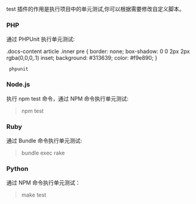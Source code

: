 test 插件的作用是执行项目中的单元测试,你可以根据需要修改自定义脚本。

### PHP

通过 PHPUnit 执行单元测试:

.docs-content article .inner pre {
    border: none;
    box-shadow: 0 0 2px 2px rgba(0,0,0,.1) inset;
    background: #313639;
    color: #f9e890;
}

<pre>
<code> phpunit </code>
</pre>


### Node.js

执行 npm test 命令，通过 NPM 命令执行单元测试:

> npm test

### Ruby

通过 Bundle 命令执行单元测试:

> bundle exec rake 

### Python

通过 NPM 命令执行单元测试：

> make test 
